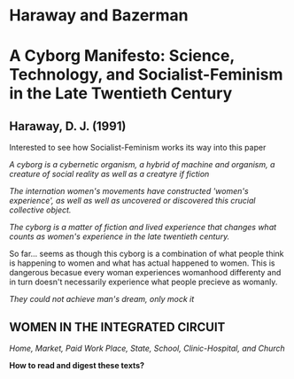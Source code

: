 Haraway and Bazerman
=================

# A Cyborg Manifesto: Science, Technology, and Socialist-Feminism in the Late Twentieth Century #
## Haraway, D. J. (1991) ##

Interested to see how Socialist-Feminism works its way into this paper

_A cyborg is a cybernetic organism, a hybrid of machine and organism, a creature of social reality as well as a creatyre if fiction_

_The internation women's movements have constructed 'women's experience', as well as well as uncovered or discovered this crucial collective object._

_The cyborg is a matter of fiction and lived experience that changes what counts as women's experience in the late twentieth century._

So far... seems as though this cyborg is a combination of what people think is happening to women and what has actual happened to women. This is dangerous becasue every woman experiences womanhood differenty and in turn doesn't necessarily experience what people precieve as womanly. 

_They could not achieve man's dream, only mock it_

## WOMEN IN THE INTEGRATED CIRCUIT ##

_Home, Market, Paid Work Place, State, School, Clinic-Hospital, and Church_ 

**How to read and digest these texts?**




